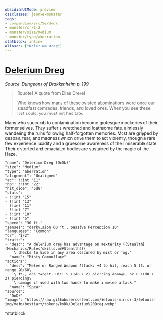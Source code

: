 ```yaml
---
obsidianUIMode: preview
cssclasses: json5e-monster
tags:
- compendium/src/5e/dodk
- monster/cr/1-2
- monster/size/medium
- monster/type/aberration
statblock: inline
aliases: ["Delerium Dreg"]
---
```

# [Delerium Dreg](Mechanics\bestiary\aberration/delerium-dreg-dodk.md)
*Source: Dungeons of Drakkenheim p. 199*  

> [!quote] A quote from Elias Drexel  
> 
> Who knows how many of these twisted abominations were once our steadfast comrades, friends, and loved ones. When you see these lost souls, you must not hesitate.

Many who succumb to contamination become grotesque mockeries of their former selves. They suffer a wretched and loathsome fate, aimlessly wandering the ruins following half-forgotten memories. Most are gripped by despair, fear, and madness which drive them to act violently, though a rare few experience lucidity and a gruesome awareness of their miserable state. Their distorted and emaciated bodies are sustained by the magic of the Haze.

```statblock
"name": "Delerium Dreg (DoDk)"
"size": "Medium"
"type": "aberration"
"alignment": "Unaligned"
"ac": !!int "11"
"hp": !!int "22"
"hit_dice": "5d8"
"stats":
- !!int "15"
- !!int "13"
- !!int "11"
- !!int "7"
- !!int "10"
- !!int "5"
"speed": "30 ft."
"senses": "darkvision 60 ft., passive Perception 10"
"languages": "Common"
"cr": "1/2"
"traits":
- "desc": "A delerium dreg has advantage on Dexterity ([Stealth](Mechanics/Rules/skills.md#Stealth))\
    \ checks to hide in any area obscured by mist or fog."
  "name": "Misty Camouflage"
"actions":
- "desc": "Melee or Ranged Weapon Attack: +4 to hit, reach 5 ft. or range 20/60\
    \ ft., one target. Hit: 5 (1d6 + 2) piercing damage, or 6 (1d8 + 2) piercing\
    \ damage if used with two hands to make a melee attack."
  "name": "Spear"
"source":
- "DoDk"
"image": "https://raw.githubusercontent.com/5etools-mirror-3/5etools-img/main/bestiary/tokens/DoDk/Delerium%20Dreg.webp"
```
^statblock